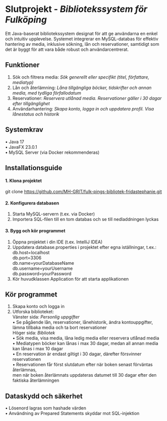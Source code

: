 # Slutprojekt - <i>Bibliotekssystem för Fulköping</i>
Ett Java-baserat bibliotekssystem designat för att ge användarna en enkel och intuitiv upplevelse. Systemet integrerar en MySQL-databas för effektiv hantering av media, inklusive sökning, lån och reservationer, samtidigt som det är byggt för att vara både robust och användarcentrerat.

## Funktioner
1.	Sök och filtrera media: <i>Sök generellt eller specifikt (titel, författare, mediatyp)</i>
2.	Lån och återlämning: <i>Låna tillgängliga böcker, tidskrifter och annan media, med tydliga förfallodatum</i>
3.	Reservationer: <i>Reservera utlånad media. Reservationer gäller i 30 dagar efter tillgänglighet</i>
4.	Användarhantering: <i>Skapa konto, logga in och uppdatera profil. Visa lånestatus och historik</i>

## Systemkrav
•	Java 17<br>
•	JavaFX 23.0.1<br>
•	MySQL Server (via Docker rekommenderas)

## Installationsguide
#### 1. Klona projektet
git clone https://github.com/MH-GRIT/fulk-pings-bibliotek-fridastephanie.git
#### 2. Konfigurera databasen
1.	Starta MySQL-servern (t.ex. via Docker)
2.	Importera SQL-filen till en tom databas och se till nedladdningen lyckas

#### 3. Bygg och kör programmet
1.	Öppna projektet i din IDE (t.ex. IntelliJ IDEA)
2.  Uppdatera database.properties i projektet efter egna iställningar, t.ex.:<br>
db.host=localhost<br>
db.port=3306<br>
db.name=yourDatabaseName<br>
db.username=yourUsername<br>
db.password=yourPassword<br>
3.	Kör huvudklassen Application för att starta applikationen

## Kör programmet
1.	Skapa konto och logga in
2.	Utforska biblioteket:<br>
Vänster sida: <i>Personlig uppgifter</i><br>
•	Se pågående lån, reservationer, lånehistorik, ändra kontouppgifter, lämna tillbaka media och ta bort reservationer<br>
Höger sida: <i>Bibliotek</i><br>
•	Sök media, visa media, låna ledig media eller reservera utlånad media<br>
•	Mediatypen böcker kan lånas i max 30 dagar, medan all annan media kan lånas i max 10 dagar<br>
•	En reservation är endast giltigt i 30 dagar, därefter försvinner reservationen<br>
•	Reservationen får först slutdatum efter när boken senast förväntas återlämnas,<br>
men när boken återlämnats uppdateras datumet till 30 dagar efter den faktiska återlämningen

## Dataskydd och säkerhet
•	Lösenord lagras som hashade värden<br>
•	Användning av Prepared Statements skyddar mot SQL-injektion
